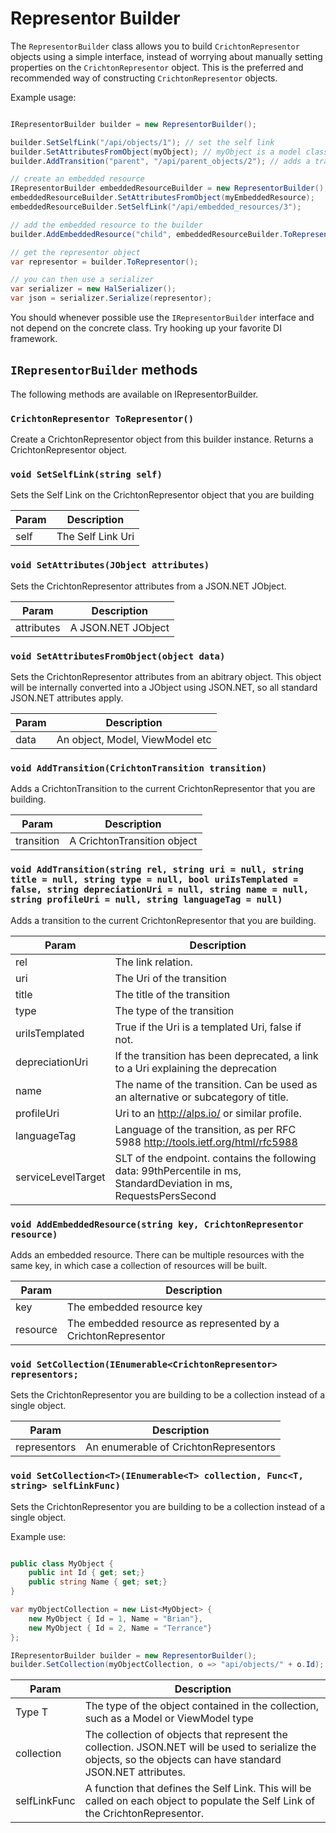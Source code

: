 # Representor Builder

The ```RepresentorBuilder``` class allows you to build ```CrichtonRepresentor``` objects using a simple interface, instead of worrying about manually setting properties on the ```CrichtonRepresentor``` object. This is the preferred and recommended way of constructing ```CrichtonRepresentor``` objects.

Example usage:

```csharp

IRepresentorBuilder builder = new RepresentorBuilder();

builder.SetSelfLink("/api/objects/1"); // set the self link
builder.SetAttributesFromObject(myObject); // myObject is a model class
builder.AddTransition("parent", "/api/parent_objects/2"); // adds a transition

// create an embedded resource
IRepresentorBuilder embeddedResourceBuilder = new RepresentorBuilder();
embeddedResourceBuilder.SetAttributesFromObject(myEmbeddedResource);
embeddedResourceBuilder.SetSelfLink("/api/embedded_resources/3");

// add the embedded resource to the builder
builder.AddEmbeddedResource("child", embeddedResourceBuilder.ToRepresentor());

// get the representor object
var representor = builder.ToRepresentor();

// you can then use a serializer
var serializer = new HalSerializer();
var json = serializer.Serialize(representor);

```

You should whenever possible use the ```IRepresentorBuilder``` interface and not depend on the concrete class. Try hooking up your favorite DI framework.

## ```IRepresentorBuilder``` methods

The following methods are available on IRepresentorBuilder.

### ```CrichtonRepresentor ToRepresentor()```
Create a CrichtonRepresentor object from this builder instance. Returns a CrichtonRepresentor object.

### ```void SetSelfLink(string self)```
Sets the Self Link on the CrichtonRepresentor object that you are building

Param | Description
--- | ---
self | The Self Link Uri 

### ```void SetAttributes(JObject attributes)```
Sets the CrichtonRepresentor attributes from a JSON.NET JObject.

Param | Description
--- | ---
attributes | A JSON.NET JObject 

### ```void SetAttributesFromObject(object data)```
Sets the CrichtonRepresentor attributes from an abitrary object. This object will be internally converted into a JObject using JSON.NET, so all standard JSON.NET attributes apply.

Param | Description
--- | ---
data | An object, Model, ViewModel etc 

### ```void AddTransition(CrichtonTransition transition)```
Adds a CrichtonTransition to the current CrichtonRepresentor that you are building.

Param | Description
--- | ---
transition | A CrichtonTransition object 


### ```void AddTransition(string rel, string uri = null, string title = null, string type = null, bool uriIsTemplated = false, string depreciationUri = null, string name = null, string profileUri = null, string languageTag = null)```
Adds a transition to the current CrichtonRepresentor that you are building.

Param | Description
--- | ---
rel | The link relation. 
uri | The Uri of the transition 
title | The title of the transition 
type | The type of the transition 
uriIsTemplated | True if the Uri is a templated Uri, false if not. 
depreciationUri | If the transition has been deprecated, a link to a Uri explaining the deprecation 
name | The name of the transition. Can be used as an alternative or subcategory of title. 
profileUri | Uri to an http://alps.io/ or similar profile. 
languageTag | Language of the transition, as per RFC 5988 http://tools.ietf.org/html/rfc5988 
serviceLevelTarget | SLT of the endpoint. contains the following data: 99thPercentile in ms, StandardDeviation in ms, RequestsPersSecond 


### ```void AddEmbeddedResource(string key, CrichtonRepresentor resource)```
Adds an embedded resource. There can be multiple resources with the same key, in which case a collection of resources will be built.

Param | Description
--- | ---
key | The embedded resource key 
resource | The embedded resource as represented by a CrichtonRepresentor 


### ```void SetCollection(IEnumerable<CrichtonRepresentor> representors;```
Sets the CrichtonRepresentor you are building to be a collection instead of a single object.

Param | Description
--- | ---
representors | An enumerable of CrichtonRepresentors 


### ```void SetCollection<T>(IEnumerable<T> collection, Func<T, string> selfLinkFunc)```
Sets the CrichtonRepresentor you are building to be a collection instead of a single object.

Example use:

```csharp

public class MyObject {
    public int Id { get; set;}
    public string Name { get; set;}
}

var myObjectCollection = new List<MyObject> { 
    new MyObject { Id = 1, Name = "Brian"}, 
    new MyObject { Id = 2, Name = "Terrance"}
};

IRepresentorBuilder builder = new RepresentorBuilder();
builder.SetCollection(myObjectCollection, o => "api/objects/" + o.Id);

```

Param | Description
--- | ---
Type T | The type of the object contained in the collection, such as a Model or ViewModel type
collection | The collection of objects that represent the collection. JSON.NET will be used to serialize the objects, so the objects can have standard JSON.NET attributes. 
selfLinkFunc | A function that defines the Self Link. This will be called on each object to populate the Self Link of the CrichtonRepresentor. 